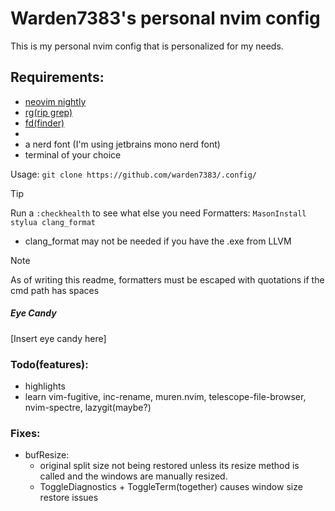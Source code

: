 # Warden7383's personal nvim config
This is my personal nvim config that is personalized for my needs.<br>
## Requirements:
- [neovim nightly](https://github.com/neovim/neovim/releases/)
- [rg(rip grep)](https://github.com/BurntSushi/ripgrep)
- [fd(finder)](https://github.com/sharkdp/fd)
- 
- a nerd font (I'm using jetbrains mono nerd font)
- terminal of your choice<br>

Usage:
`git clone https://github.com/warden7383/.config/`
> [!TIP]
> Run a ```:checkhealth``` to see what else you need
Formatters:
`MasonInstall stylua clang_format`
- clang_format may not be needed if you have the .exe from LLVM
> [!NOTE]
> As of writing this readme, formatters must be escaped with quotations if the cmd path has spaces
##### Eye Candy
\[Insert eye candy here\]<br>
### Todo(features):
- highlights
- learn vim-fugitive, inc-rename, muren.nvim, telescope-file-browser, nvim-spectre, lazygit(maybe?)
### Fixes:
- bufResize:
    - original split size not being restored unless its resize method is called and the windows are 
    manually resized.
    - ToggleDiagnostics + ToggleTerm(together) causes window size restore issues
